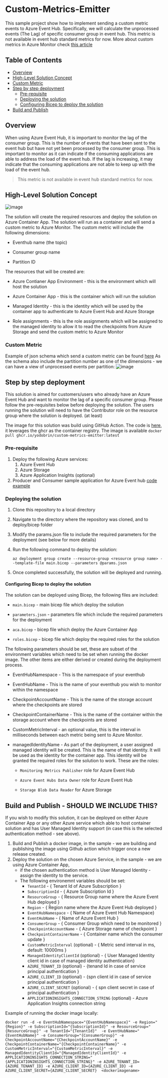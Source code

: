 # Custom-Metrics-Emitter

This sample project show how to implement sending a custom metric events to Azure Event Hub. Specifically, we will calculate the unprocessed events (The Lag) of specific consumer group in event hub. This metric is not available in event hub standard metrics for now. More about custom metrics in Azure Monitor check [this article](https://learn.microsoft.com/en-us/azure/azure-monitor/essentials/metrics-custom-overview)


## Table of Contents
- [Overview](#overview)
- [High-Level Solution Concept](#high-level-solution-concept)
- [Custom Metric](#custom-metric)
- [Step by step deployment](#step-by-step-deployment)
  - [Pre-requisite](#pre-requisite)
  - [Deploying the solution](#deploying-the-solution)
  - [Configuring Bicep to deploy the solution](#configuring-bicep-to-deploy-the-solution)
- [Build and Publish](#build-and-publish)

## Overview

When using Azure Event Hub, it is important to monitor the lag of the consumer group. This is the number of events that have been sent to the event hub but have not yet been processed by the consumer group. This is important to monitor as it can indicate if the consuming applications are able to address the load of the event hub. If the lag is increasing, it may indicate that the consuming applications are not able to keep up with the load of the event hub.

> This metric is not available in event hub standard metrics for now.


## High-Level Solution Concept

![image](design/design.png)

The solution will create the required resources and deploy the solution on Azure Container App. The solution will run as a container and will send a custom metric to Azure Monitor. The custom metric will include the following dimensions:

- Eventhub name (the topic)

- Consumer group name

- Partition ID

The resources that will be created are:

- Azure Contianer App Environment - this is the environment which will host the solution

- Azure Container App - this is the container which will run the solution

- Managed Identity - this is the identity which will be used by the container app to authenticate to Azure Event Hub and Azure Storage

- Role assignments - this is the role assignments which will be assigned to the managed identity to allow it to read the checkpoints from Azure Storage and send the custom metric to Azure Monitor

### Custom Metric

Example of json schema which send a custom metric can be found [here](test/custom1.json)
As the schema also include the partition number as one of the dimensions - we can have a view of unprocessed events per partition:
![image](design/view.png)



## Step by step deployment 

This solution is aimed for customers/users who already have an Azure Event Hub and want to monitor the lag of a specific consumer group. Please follow the pre-requisites below before deploying the solution. The users running the solution will need to have the Contributor role on the resource group where the solution is deployed. (at least)

The image for this solution was build using GitHub Action. The code is [here](.github/workflows/ghcr_build_push.yml), it leverages the ghcr as the container registry. The image is available ```docker pull ghcr.io/yodobrin/custom-metrics-emitter:latest``` 

### Pre-requisite
1. Deploy the following Azure services:
   1.  Azure Event Hub
   2.  Azure Storage
   3.  Azure Application Insights (optional)
2. Producer and Consumer sample application for Azure Event hub [code example](https://learn.microsoft.com/en-us/azure/event-hubs/event-hubs-dotnet-standard-getstarted-send?tabs=passwordless%2Croles-azure-portal)

### Deploying the solution

1. Clone this repository to a local directory

2. Navigate to the directory where the repository was cloned, and to deploy/bicep folder

3. Modify the params.json file to include the required parameters for the deployment (see below for more details)

4. Run the following command to deploy the solution:

   `az deployment group create --resource-group <resource group name> --template-file main.bicep --parameters @params.json`

5. Once completed successfully, the solution will be deployed and running.


#### Configuring Bicep to deploy the solution

The solution can be deployed using Bicep, the following files are included:

- `main.bicep` - main bicep file which deploy the solution

- `parameters.json` - parameters file which include the required parameters for the deployment

- `aca.bicep` - bicep file which deploy the Azure Container App

- `roles.bicep` - bicep file which deploy the required roles for the solution

The following parameters should be set, these are subset of the environment variables which need to be set when running the docker image. The other items are either derived or created during the deployment process.

- EventHubNamespace - This is the namespace of your eventhub

- EventHubName - This is the name of your eventhub you wish to monitor within the namespace

- CheckpointAccountName - This is the name of the storage account where the checkpoints are stored

- CheckpointContainerName - This is the name of the container within the storage account where the checkpoints are stored

- CustomMetricInterval - an optional value, this is the interval in milliseconds between each metric being sent to Azure Monitor. 

- managedIdentityName - As part of the deployment, a user assigned managed identity will be created. This is the name of that identity. It will be used as the identity for the container app. This identity will be granted the required roles for the solution to work. These are the roles:

  - `Monitoring Metrics Publisher` role for Azure Event Hub

  - `Azure Event Hubs Data Owner` role for Azure Event Hub

  - `Storage Blob Data Reader` for Azure Storage


## Build and Publish - SHOULD WE INCLUDE THIS?

If you wish to modify this solution, it can be deployed on either Azure Container App or any other Azure service which able to host container solution and has User Managed Identity support (in case this is the selected authentication method - see above).

1. Build and Publish a docker image, in the sample - we are building and publishing the image using Github action which trigger once a new release created.
2. Deploy the solution on the chosen Azure Service, in the sample - we are using Azure Container App, 
   - if the chosen authentication method is User Managed Identity - assign the identity to the service.
   - The following environemnt variables should be set:
     - `TenantId`             - { Tenant Id of Azure Subscription }
     - `SubscriptionId`          - { Azure Subscription Id }
     - `ResourceGroup`            - { Resource Group name where the Azure Event Hub deployed }
     - `Region`                   - { Region name where the Azure Event Hub deployed }
     - `EventHubNamespace`        - { Name of Azure Event Hub Namespace}
     - `EventHubName`             - { Name of Azure Event Hub }
     - `ConsumerGroup`            - { Consumer Group which need to be monitored }
     - `CheckpointAccountName`    - { Azure Storage name of checkpoint }
     - `CheckpointContainerName`  - { Container name which the consumer update }      
     - `CustomMetricInterval` (optional) - { Metric send interval in ms, default: 10000ms }
     - `ManagedIdentityClientId` (optional) - { User Managed Identity client id in case of managed identity authentication}
     - `AZURE_TENANT_ID` (optional) - {tenand Id in case of service principal authentication }
     - `AZURE_CLIENT_ID` (optional) - {spn client id in case of service principal authentication }
     - `AZURE_CLIENT_SECRET` (optional) - { spn client secret in case of principal authentication }
     - `APPLICATIONINSIGHTS_CONNECTION_STRING` (optional) - Azure Application Insights connection string

Example of running the docker image locally:

`docker run -d -e EventHubNamespace="{EventHubNamespace}" -e Region="{Region}" -e SubscriptionId="{SubscriptionId}" -e ResourceGroup="{ResourceGroup}" -e TenantId="{TenantId}"  -e EventHubName="{EventHubName}" -e ConsumerGroup="{ConsumerGroup}" -e CheckpointAccountName="{CheckpointAccountName}" -e CheckpointContainerName="{CheckpointContainerName}" -e CustomMetricInterval="{CustomMetricInterval}" -e ManagedIdentityClientId="{ManagedIdentityClientId}" -e APPLICATIONINSIGHTS_CONNECTION_STRING="{APPLICATIONINSIGHTS_CONNECTION_STRING}" -e AZURE_TENANT_ID={AZURE_TENANT_ID} -e AZURE_CLIENT_ID={AZURE_CLIENT_ID} -e AZURE_CLIENT_SECRET={AZURE_CLIENT_SECRET}  <dockerimagename>`